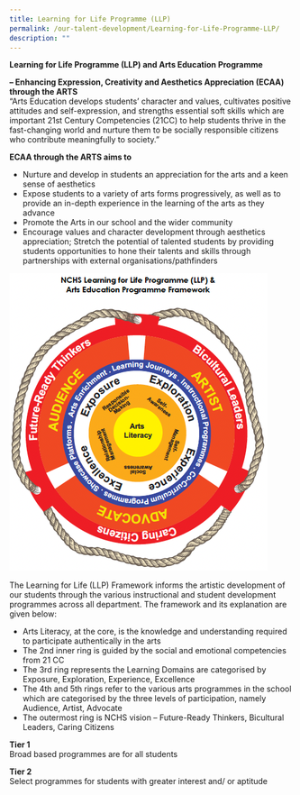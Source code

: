 ```yaml
---
title: Learning for Life Programme (LLP)
permalink: /our-talent-development/Learning-for-Life-Programme-LLP/
description: ""
---
```

**Learning for Life Programme (LLP) and Arts Education Programme**<br>

**– Enhancing Expression, Creativity and Aesthetics Appreciation (ECAA) through the ARTS**<br>
“Arts Education develops students’ character and values, cultivates positive attitudes and self-expression, and strengths essential soft skills which are important 21st Century Competencies (21CC) to help students thrive in the fast-changing world and nurture them to be socially responsible citizens who contribute meaningfully to society.”<br>

**ECAA through the ARTS aims to**<br>

*   Nurture and develop in students an appreciation for the arts and a keen sense of aesthetics
*   Expose students to a variety of arts forms progressively, as well as to provide an in-depth experience in the learning of the arts as they advance
*   Promote the Arts in our school and the wider community
*   Encourage values and character development through aesthetics appreciation; Stretch the potential of talented students by providing students opportunities to hone their talents and skills through partnerships with external organisations/pathfinders

![](/images/llp%20framework%202023.png)<br>

The Learning for Life (LLP) Framework informs the artistic development of our students through the various instructional and student development programmes across all department. The framework and its explanation are given below:<br>

*   Arts Literacy, at the core, is the knowledge and understanding required to participate authentically in the arts
*   The 2nd inner ring is guided by the social and emotional competencies from 21 CC
*   The 3rd ring represents the Learning Domains are categorised by Exposure, Exploration, Experience, Excellence
*   The 4th and 5th rings refer to the various arts programmes in the school which are categorised by the three levels of participation, namely Audience, Artist, Advocate
*   The outermost ring is NCHS vision – Future-Ready Thinkers, Bicultural Leaders, Caring Citizens<br>

**Tier 1**<br>
Broad based programmes are for all students<br>

**Tier 2**<br>
Select programmes for students with greater interest and/ or aptitude